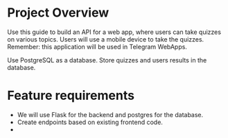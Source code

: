 # Project Overview

Use this guide to build an API for a web app, where users can take quizzes on various topics. Users will use a mobile device to take the quizzes. Remember: this application will be used in Telegram WebApps.

Use PostgreSQL as a database. Store quizzes and users results in the database.

# Feature requirements

- We will use Flask for the backend and postgres for the database.
- Create endpoints based on existing frontend code.
- 